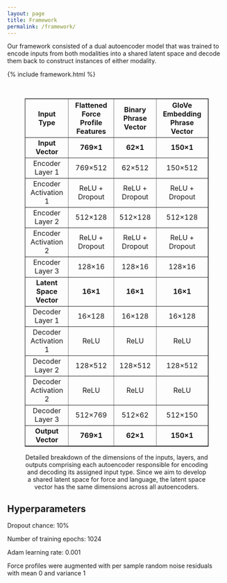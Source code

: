 ```yaml
---
layout: page
title: Framework
permalink: /framework/
---
```


Our framework consisted of a dual autoencoder model that was trained to encode inputs from both modalities into a shared latent space and decode them back to construct instances of either modality.

{% include framework.html %}

<br>

<figure>
    <table border="1" style="border-collapse: collapse; text-align: center; width: 100%;">
        <thead>
            <tr>
                <th>Input Type</th>
                <th>Flattened Force Profile Features</th>
                <th>Binary Phrase Vector</th>
                <th>GloVe Embedding Phrase Vector</th>
            </tr>
        </thead>
        <tbody>
            <tr>
                <td><strong>Input Vector</strong></td>
                <td><strong>769×1</strong></td>
                <td><strong>62×1</strong></td>
                <td><strong>150×1</strong></td>
            </tr>
            <tr>
                <td>Encoder Layer 1</td>
                <td>769×512</td>
                <td>62×512</td>
                <td>150×512</td>
            </tr>
            <tr>
                <td>Encoder Activation 1</td>
                <td>ReLU + Dropout</td>
                <td>ReLU + Dropout</td>
                <td>ReLU + Dropout</td>
            </tr>
            <tr>
                <td>Encoder Layer 2</td>
                <td>512×128</td>
                <td>512×128</td>
                <td>512×128</td>
            </tr>
            <tr>
                <td>Encoder Activation 2</td>
                <td>ReLU + Dropout</td>
                <td>ReLU + Dropout</td>
                <td>ReLU + Dropout</td>
            </tr>
            <tr>
                <td>Encoder Layer 3</td>
                <td>128×16</td>
                <td>128×16</td>
                <td>128×16</td>
            </tr>
            <tr>
                <td><strong>Latent Space Vector</strong></td>
                <td><strong>16×1</strong></td>
                <td><strong>16×1</strong></td>
                <td><strong>16×1</strong></td>
            </tr>
            <tr>
                <td>Decoder Layer 1</td>
                <td>16×128</td>
                <td>16×128</td>
                <td>16×128</td>
            </tr>
            <tr>
                <td>Decoder Activation 1</td>
                <td>ReLU</td>
                <td>ReLU</td>
                <td>ReLU</td>
            </tr>
            <tr>
                <td>Decoder Layer 2</td>
                <td>128×512</td>
                <td>128×512</td>
                <td>128×512</td>
            </tr>
            <tr>
                <td>Decoder Activation 2</td>
                <td>ReLU</td>
                <td>ReLU</td>
                <td>ReLU</td>
            </tr>
            <tr>
                <td>Decoder Layer 3</td>
                <td>512×769</td>
                <td>512×62</td>
                <td>512×150</td>
            </tr>
            <tr>
                <td><strong>Output Vector</strong></td>
                <td><strong>769×1</strong></td>
                <td><strong>62×1</strong></td>
                <td><strong>150×1</strong></td>
            </tr>
        </tbody>
    </table>
    <figcaption style="text-align: center;">Detailed breakdown of the dimensions of the inputs, layers, and outputs comprising each autoencoder responsible for encoding and decoding its assigned input type. Since we aim to develop a shared latent space for force and language, the latent space vector has the same dimensions across all autoencoders.</figcaption>
</figure>

## Hyperparameters

Dropout chance: 10%

Number of training epochs: 1024

Adam learning rate: 0.001

Force profiles were augmented with per sample random noise residuals with mean 0 and variance 1